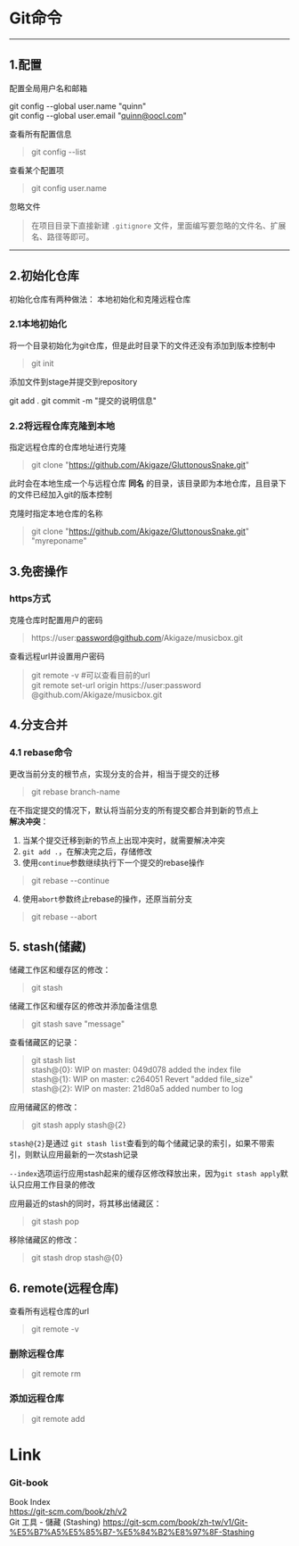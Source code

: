 # Git命令
--------
## 1.配置
配置全局用户名和邮箱
>   
git config --global user.name "quinn"  
git config --global user.email "quinn@oocl.com"

查看所有配置信息
> git config --list

查看某个配置项
> git config user.name

忽略文件  
> 在项目目录下直接新建 `.gitignore` 文件，里面编写要忽略的文件名、扩展名、路径等即可。

------
## 2.初始化仓库
初始化仓库有两种做法： 本地初始化和克隆远程仓库
### 2.1本地初始化
将一个目录初始化为git仓库，但是此时目录下的文件还没有添加到版本控制中
> git init

添加文件到stage并提交到repository
>
git add .
git commit -m "提交的说明信息"

### 2.2将远程仓库克隆到本地
指定远程仓库的仓库地址进行克隆
> git clone "https://github.com/Akigaze/GluttonousSnake.git"

此时会在本地生成一个与远程仓库 **同名** 的目录，该目录即为本地仓库，且目录下的文件已经加入git的版本控制

克隆时指定本地仓库的名称
> git clone "https://github.com/Akigaze/GluttonousSnake.git" "myreponame"

## 3.免密操作
### https方式
克隆仓库时配置用户的密码  
> https://user:password@github.com/Akigaze/musicbox.git

查看远程url并设置用户密码
> git remote -v #可以查看目前的url  
git remote set-url origin https://user:password @github.com/Akigaze/musicbox.git

## 4.分支合并
### 4.1 rebase命令
更改当前分支的根节点，实现分支的合并，相当于提交的迁移
> git rebase branch-name

在不指定提交的情况下，默认将当前分支的所有提交都合并到新的节点上  
**解决冲突**：  
1. 当某个提交迁移到新的节点上出现冲突时，就需要解决冲突
2. `git add .`，在解决完之后，存储修改
3. 使用`continue`参数继续执行下一个提交的rebase操作
> git rebase --continue

4. 使用`abort`参数终止rebase的操作，还原当前分支
> git rebase --abort

## 5. stash(储藏)
储藏工作区和缓存区的修改：
> git stash

储藏工作区和缓存区的修改并添加备注信息
> git stash save "message"

查看储藏区的记录：
> git stash list  
stash@{0}: WIP on master: 049d078 added the index file  
stash@{1}: WIP on master: c264051 Revert "added file_size"  
stash@{2}: WIP on master: 21d80a5 added number to log  

应用储藏区的修改：
> git stash apply stash@{2}

`stash@{2}`是通过 `git stash list`查看到的每个储藏记录的索引，如果不带索引，则默认应用最新的一次stash记录

`--index`选项运行应用stash起来的缓存区修改释放出来，因为`git stash apply`默认只应用工作目录的修改

应用最近的stash的同时，将其移出储藏区：
> git stash pop

移除储藏区的修改：
> git stash drop stash@{0}

## 6. remote(远程仓库)
查看所有远程仓库的url  
> git remote -v

### 删除远程仓库
> git remote rm <name>

### 添加远程仓库
> git remote add <name> <url>

# Link
### Git-book
Book Index  
https://git-scm.com/book/zh/v2  
Git 工具 - 儲藏 (Stashing)
https://git-scm.com/book/zh-tw/v1/Git-%E5%B7%A5%E5%85%B7-%E5%84%B2%E8%97%8F-Stashing
